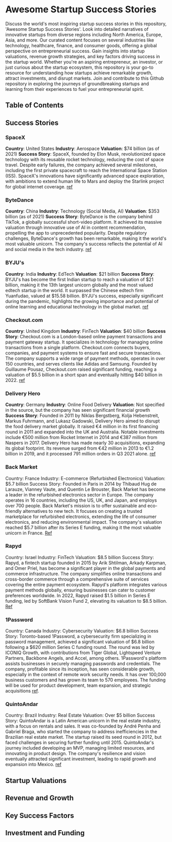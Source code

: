 # Awesome Startup Success Stories
Discuss the world's most inspiring startup success stories in this repository, 'Awesome Startup Success Stories'. Look into detailed narratives of innovative startups from diverse regions including North America, Europe, Asia, and more. Our curated content focuses on several industries like technology, healthcare, finance, and consumer goods, offering a global perspective on entrepreneurial success. Gain insights into startup valuations, revenue growth strategies, and key factors driving success in the startup world. Whether you're an aspiring entrepreneur, an investor, or just curious about the startup ecosystem, this repository is your go-to resource for understanding how startups achieve remarkable growth, attract investments, and disrupt markets. Join and contribute to this Github repository in exploring the journeys of groundbreaking startups and learning from their experiences to fuel your entrepreneurial spirit.
## Table of Contents

## Success Stories
### SpaceX
**Country**: United States
**Industry**: Aerospace
**Valuation**: $74 billion (as of 2021)
**Success Story**: SpaceX, founded by Elon Musk, revolutionized space technology with its reusable rocket technology, reducing the cost of space travel. Despite early failures, the company achieved several milestones, including the first private spacecraft to reach the International Space Station (ISS). SpaceX's innovations have significantly advanced space exploration, with ambitions to extend human life to Mars and deploy the Starlink project for global internet coverage​. [ref](https://www.analyticssteps.com/blogs/spacex-story)

### ByteDance
**Country**: China
**Industry**: Technology (Social Media, AI)
**Valuation**: $353 billion (as of 2021)
**Success Story**: ByteDance is the company behind TikTok, a globally successful short-video platform. It achieved its massive valuation through innovative use of AI in content recommendation, propelling the app to unprecedented popularity. Despite regulatory challenges, ByteDance's growth has been remarkable, making it the world's most valuable unicorn. The company's success reflects the potential of AI and social media in the tech industry​. [ref](https://technode.com/2021/12/20/bytedance-becomes-worlds-largest-unicorn-with-353-billion-valuation-hurun-report/)

### BYJU's
**Country**: India
**Industry**: EdTech
**Valuation**: $21 billion
**Success Story**: BYJU's has become the first Indian startup to reach a valuation of $21 billion, making it the 13th largest unicorn globally and the most valued edtech startup in the world. It surpassed the Chinese edtech firm Yuanfudao, valued at $15.58 billion. BYJU's success, especially significant during the pandemic, highlights the growing importance and potential of online learning and educational technology in the global market​​. [ref](https://www.business-standard.com/article/companies/byju-s-13th-most-valued-unicorn-first-indian-start-up-to-reach-21-bn-121121300039_1.html)

### Checkout.com
**Country**: United Kingdom
**Industry**: FinTech
**Valuation**: $40 billion
**Success Story**: Checkout.com is a London-based online payment transactions and payment gateway startup. It specializes in technology for managing online transactions from a single platform. Checkout.com connects buyers, companies, and payment systems to ensure fast and secure transactions. The company supports a wide range of payment methods, operates in over 150 countries, and serves clients like Adidas and Samsung. Founded by Guillaume Pousaz, Checkout.com raised significant funding, reaching a valuation of $5.5 billion in a short span and eventually hitting $40 billion in 2022​​. [ref](https://thebrandhopper.com/2022/12/10/checkout-com-startup-story-business-model-growth-funding/)

### Delivery Hero
**Country**: Germany
**Industry**: Online Food Delivery
**Valuation**: Not specified in the source, but the company has seen significant financial growth
**Success Story**: Founded in 2011 by Niklas Bergstberg, Kolja Hebenstreit, Markus Fuhrmann, and Lukasz Gadowski, Delivery Hero aimed to disrupt the food delivery market globally. It raised €4 million in its first financing round in 2011 and expanded into the UK and Australia. Notable investments include €500 million from Rocket Internet in 2014 and €387 million from Naspers in 2017. Delivery Hero has made nearly 30 acquisitions, expanding its global footprint. Its revenue surged from €42 million in 2013 to €1.2 billion in 2019, and it processed 791 million orders in Q3 2021 alone​​. [ref](https://emeastartups.com/delivery-hero-the-story-behind-the-rise-of-the-world-leader-in-food-delivery/8287)

### Back Market
Country: France
Industry: E-commerce (Refurbished Electronics)
Valuation: $5.7 billion
Success Story: Founded in Paris in 2014 by Thibaud Hug de Larauze, Vianney Vaute, and Quentin Le Brouster, Back Market has become a leader in the refurbished electronics sector in Europe. The company operates in 16 countries, including the US, UK, and Japan, and employs over 700 people. Back Market's mission is to offer sustainable and eco-friendly alternatives to new tech. It focuses on creating a trusted marketplace for refurbished electronics, extending the life of consumer electronics, and reducing environmental impact. The company's valuation reached $5.7 billion after its Series E funding, making it the most valuable unicorn in France​​. [Ref](https://retailtechinnovationhub.com/home/2022/8/23/back-market-discusses-its-journey-thus-far-and-future-plans)

### Rapyd
Country: Israel
Industry: FinTech
Valuation: $8.5 billion
Success Story: Rapyd, a fintech startup founded in 2015 by Arik Shtilman, Arkady Karpman, and Omer Priel, has become a significant player in the global payments and commerce infrastructure. The company simplifies online transactions and cross-border commerce through a comprehensive suite of services covering the entire payment ecosystem. Rapyd's platform integrates various payment methods globally, ensuring businesses can cater to customer preferences worldwide. In 2022, Rapyd raised $1.5 billion in Series E funding, led by SoftBank Vision Fund 2, elevating its valuation to $8.5 billion​​. [Ref](https://thebrandhopper.com/2023/07/01/rapyd-history-founders-business-model-investors-growth/)

### 1Password
Country: Canada
Industry: Cybersecurity
Valuation: $6.8 billion
Success Story: Toronto-based 1Password, a cybersecurity firm specializing in password management, achieved a significant valuation of $6.8 billion following a $620 million Series C funding round. The round was led by ICONIQ Growth, with contributions from Tiger Global, Lightspeed Venture Partners, Backbone Angels, and Accel, among others. 1Password's platform assists businesses in securely managing passwords and credentials. The company, profitable since its inception, has seen considerable growth, especially in the context of remote work security needs. It has over 100,000 business customers and has grown its team to 570 employees. The funding will be used for product development, team expansion, and strategic acquisitions [ref](https://news.crunchbase.com/venture/1password-620m-round-cybersecurity-investor/).

### QuintoAndar
Country: Brazil
Industry: Real Estate
Valuation: Over $5 billion
Success Story: QuintoAndar is a Latin American unicorn in the real estate industry, with a focus on rentals and sales. It was co-founded by André Penha and Gabriel Braga, who started the company to address inefficiencies in the Brazilian real estate market. The startup raised its seed round in 2012, but faced challenges in securing further funding until 2015. QuintoAndar's journey included developing an MVP, managing limited resources, and innovating in product design. The company's resilience and vision eventually attracted significant investment, leading to rapid growth and expansion into Mexico​​. [ref](https://www.latitud.com/blog/engineer-unicorn-founder-quintoandar-andre-penha)

## Startup Valuations
<!--Insights and analysis on how startups are valued, with real-world examples.-->

## Revenue and Growth
<!--Discussion on revenue models and growth strategies of successful startups.-->

## Key Success Factors
<!-- *Identification of factors that contribute to the success of startups.* -->


## Investment and Funding
<!-- *Information on how startups attract investments and manage funding.* -->




